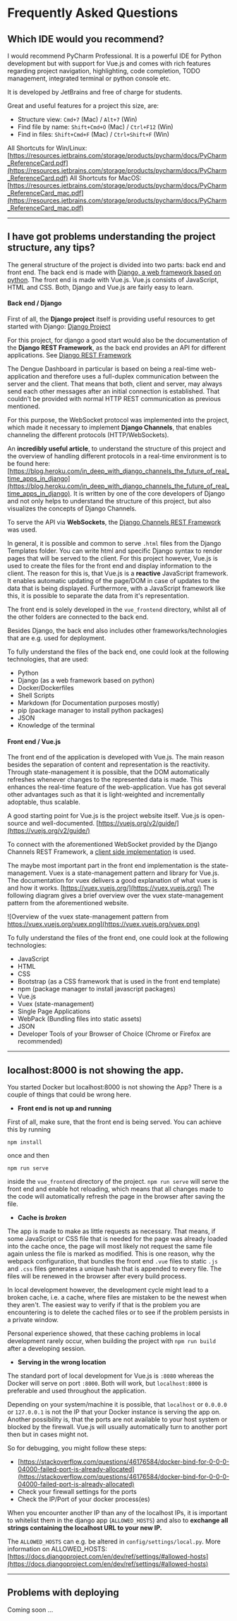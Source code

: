 # Frequently Asked Questions

## Which IDE would you recommend?

I would recommend PyCharm Professional. It is a powerful IDE for Python development but with support for Vue.js
and comes with rich features regarding project navigation, highlighting, code completion, TODO management, integrated terminal or python console etc.

It is developed by JetBrains and free of charge for students.

Great and useful features for a project this size, are:

* Structure view: ``Cmd+7`` (Mac) / ``Alt+7`` (Win)
* Find file by name: ``Shift+Cmd+O`` (Mac) / ``Ctrl+F12`` (Win)
* Find in files: ``Shift+Cmd+F`` (Mac) / ``Ctrl+Shift+F`` (Win)

All Shortcuts for Win/Linux: [https://resources.jetbrains.com/storage/products/pycharm/docs/PyCharm_ReferenceCard.pdf](https://resources.jetbrains.com/storage/products/pycharm/docs/PyCharm_ReferenceCard.pdf)
All Shortcuts for MacOS: [https://resources.jetbrains.com/storage/products/pycharm/docs/PyCharm_ReferenceCard_mac.pdf](https://resources.jetbrains.com/storage/products/pycharm/docs/PyCharm_ReferenceCard_mac.pdf)

--- 

## I have got problems understanding the project structure, any tips?

The general structure of the project is divided into two parts: back end and front end. The back end is made with [Django, a web framework based on python](https://www.djangoproject.com/).
The front end is made with Vue.js. Vue.js consists of JavaScript, HTML and CSS. Both, Django and Vue.js are fairly easy to learn.

#### Back end / Django 

First of all, the **Django project** itself is providing useful resources to get started with Django: [Django Project](https://www.djangoproject.com/start/) 

For this project, for django a good start would also be the documentation of the **Django REST Framework**, as the back end
provides an API for different applications. See [Django REST Framework](https://www.django-rest-framework.org/)

The Dengue Dashboard in particular is based on being a real-time web-application and therefore uses a full-duplex communication
between the server and the client. That means that both, client and server, may always send each other messages after an initial
connection is established. That couldn't be provided with normal HTTP REST communication as previous mentioned.

For this purpose, the WebSocket protocol was implemented into the project, which made it necessary to implement **Django Channels**,
that enables channeling the different protocols (HTTP/WebSockets). 

An **incredibly useful article**, to understand the structure of this project and the overview of handling different protocols in a
real-time environment is to be found here: [https://blog.heroku.com/in_deep_with_django_channels_the_future_of_real_time_apps_in_django](https://blog.heroku.com/in_deep_with_django_channels_the_future_of_real_time_apps_in_django).
It is written by one of the core developers of Django and not only helps to understand the structure of this project, but also visualizes
the concepts of Django Channels.

To serve the API via **WebSockets**, the [Django Channels REST Framework](https://github.com/hishnash/djangochannelsrestframework) was used.


In general, it is possible and common to serve ``.html`` files from the Django Templates folder. You can write html and specific Django syntax to render pages
that will be served to the client. For this project however, Vue.js is used to create the files for the front end and display information to the client. The reason for this
is, that Vue.js is a **reactive** JavaScript framework. It enables automatic updating of the page/DOM in case of updates to the data that is being displayed.
Furthermore, with a JavaScript framework like this, it is possible to separate the data from it's representation.

The front end is solely developed in the ``vue_frontend`` directory, whilst all of the other folders are connected to the back end. 

Besides Django, the back end also includes other frameworks/technologies that are e.g. used for deployment.

To fully understand the files of the back end, one could look at the following technologies, that are used:

* Python
* Django (as a web framework based on python)
* Docker/Dockerfiles
* Shell Scripts
* Markdown (for Documentation purposes mostly)
* pip (package manager to install python packages)
* JSON
* Knowledge of the terminal



#### Front end / Vue.js

The front end of the application is developed with Vue.js. The main reason besides the separation of content and representation is the reactivity.
Through state-management it is possible, that the DOM automatically refreshes whenever changes to the represented data is made. This enhances the
real-time feature of the web-application. Vue has got several other advantages such as that it is light-weighted and incrementally adoptable, thus scalable.

A good starting point for Vue.js is the project website itself. Vue.js is open-source and well-documented. [https://vuejs.org/v2/guide/](https://vuejs.org/v2/guide/)

To connect with the aforementioned WebSocket provided by the Django Channels REST Framework, a [client side implementation](ttps://github.com/theY4Kman/dcrf-client) is used.

The maybe most important part in the front end implementation is the state-management. Vuex is a state-management pattern and library for Vue.js. 
The documentation for vuex delivers a good explanation of what vuex is and how it works. [https://vuex.vuejs.org/](https://vuex.vuejs.org/)
The following diagram gives a brief overview over the vuex state-management pattern from the aforementioned website.

![Overview of the vuex state-management pattern from https://vuex.vuejs.org/vuex.png](https://vuex.vuejs.org/vuex.png)

To fully understand the files of the front end, one could look at the following technologies:

* JavaScript
* HTML
* CSS
* Bootstrap (as a CSS framework that is used in the front end template)
* npm (package manager to install javascript packages)
* Vue.js 
* Vuex (state-management)
* Single Page Applications
* WebPack (Bundling files into static assets)
* JSON
* Developer Tools of your Browser of Choice (Chrome or Firefox are recommended)

---

## localhost:8000 is not showing the app.

You started Docker but localhost:8000 is not showing the App? There is a couple of things that could be wrong here. 


* **Front end is not up and running**

First of all, make sure, that the front end is being served. You can achieve
this by running

    npm install

once and then

    npm run serve

inside the ``vue_frontend`` directory of the project. ``npm run serve`` will serve the front end and enable hot reloading, which
means that all changes made to the code will automatically refresh the page in the browser after saving the file.

* **Cache is _broken_**

The app is made to make as little requests as necessary. That means, if some JavaScript or CSS file that is needed for the
page was already loaded into the cache once, the page will most likely not request the same file again unless the file is marked as modified.
This is one reason, why the webpack configuration, that bundles the front end ``.vue`` files to static ``.js`` and ``.css`` files
generates a unique hash that is appended to every file. The files will be renewed in the browser after every build process.

In local development however, the development cycle might lead to a broken cache, i.e. a cache, where files are mistaken to be
the newest when they aren't. The easiest way to verify if that is the problem you are encountering is to delete the cached files
or to see if the problem persists in a private window. 

Personal experience showed, that these caching problems in local development rarely occur, when building the project with ``npm run build`` after a developing session.

* **Serving in the wrong location**

The standard port of local development for Vue.js is ``:8080`` whereas the Docker will serve on port ``:8000``.
Both will work, but ``localhost:8000`` is preferable and used throughout the application.

Depending on your system/machine it is possible, that ``localhost`` or ``0.0.0.0`` or ``127.0.0.1`` is not the IP that your Docker instance is serving the app on.
Another possibility is, that the ports are not available to your host system or blocked by the firewall. Vue.js will usually automatically turn to another port then
but in cases might not. 

So for debugging, you might follow these steps:

* [https://stackoverflow.com/questions/46176584/docker-bind-for-0-0-0-04000-failed-port-is-already-allocated](https://stackoverflow.com/questions/46176584/docker-bind-for-0-0-0-04000-failed-port-is-already-allocated)
* Check your firewall settings for the ports
* Check the IP/Port of your docker process(es)

When you encounter another IP than any of the localhost IPs, it is important to whitelist them in the django app (``ALLOWED_HOSTS``) and also to **exchange all strings containing the localhost URL to your new IP.**

The ``ALLOWED_HOSTS`` can e.g. be altered in ```config/settings/local.py```. More information on ALLOWED_HOSTS: [https://docs.djangoproject.com/en/dev/ref/settings/#allowed-hosts](https://docs.djangoproject.com/en/dev/ref/settings/#allowed-hosts)

---

## Problems with deploying

Coming soon ...
